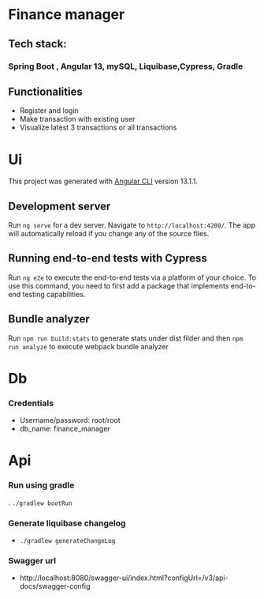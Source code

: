 # Finance manager
## Tech stack:
### Spring Boot , Angular 13, mySQL, Liquibase,Cypress, Gradle



## Functionalities

- Register and login 
- Make transaction with existing user
- Visualize latest 3 transactions or all transactions


# Ui

This project was generated with [Angular CLI](https://github.com/angular/angular-cli) version 13.1.1.

## Development server

Run `ng serve` for a dev server. Navigate to `http://localhost:4200/`. The app will automatically reload if you change any of the source files.


## Running end-to-end tests with Cypress

Run `ng e2e` to execute the end-to-end tests via a platform of your choice. To use this command, you need to first add a package that implements end-to-end testing capabilities.

## Bundle analyzer

Run  `npm run build:stats` to generate stats under dist filder and then `npm run analyze` to execute webpack bundle analyzer

# Db

### Credentials
- Username/password: root/root 
- db_name: finance_manager



# Api

### Run using gradle
. `./gradlew bootRun`

### Generate liquibase changelog

- `./gradlew generateChangeLog`

### Swagger url
- http://localhost:8080/swagger-ui/index.html?configUrl=/v3/api-docs/swagger-config



